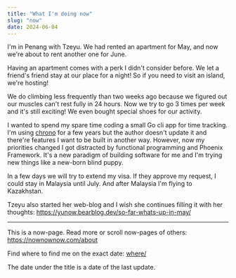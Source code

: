 ```yaml
---
title: "What I'm doing now"
slug: "now"
date: 2024-06-04
---
```


I'm in Penang with Tzeyu. We had rented an apartment for May, and now we're
about to rent another one for June.

Having an apartment comes with a perk I didn't consider before. We let a
friend's friend stay at our place for a night! So if you need to visit an
island, we're hosting!

We do climbing less frequently than two weeks ago because we figured out our
muscles can't rest fully in 24 hours. Now we try to go 3 times per week and it's
still exciting! We even bought special shoes for our activity.

I wanted to spend my spare time coding a small Go cli app for time tracking.
I'm using [chrono][chrono] for a few years but the author doesn't update it and
there're features I want to be built in another way. However, now my priorities
changed I got distracted by functional programming and Phoenix Framework. It's
a new paradigm of building software for me and I'm trying new things like a
new-born blind puppy.

[chrono]: https://github.com/gochrono/chrono

In a few days we will try to extend my visa. If they approve my request, I
could stay in Malaysia until July. And after Malaysia I'm flying to Kazakhstan.

Tzeyu also started her web-blog and I wish she continues filling it with her
thoughts: https://yunow.bearblog.dev/so-far-whats-up-in-may/

---

This is a now-page. Read more or scroll now-pages of others: https://nownownow.com/about

Find where to find me on the exact date: [where/](/where/)

The date under the title is a date of the last update.
